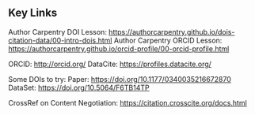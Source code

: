 ## Key Links

Author Carpentry DOI Lesson: https://authorcarpentry.github.io/dois-citation-data/00-intro-dois.html
Author Carpentry ORCID Lesson: https://authorcarpentry.github.io/orcid-profile/00-orcid-profile.html

ORCID: http://orcid.org/
DataCite: https://profiles.datacite.org/

Some DOIs to try:
Paper: https://doi.org/10.1177/0340035216672870
DataSet:  https://doi.org/10.5064/F6TB14TP 

CrossRef on Content Negotiation: https://citation.crosscite.org/docs.html
